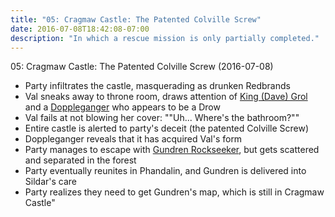 ```yaml
---
title: "05: Cragmaw Castle: The Patented Colville Screw"
date: 2016-07-08T18:42:08-07:00
description: "In which a rescue mission is only partially completed."
---
```


05: Cragmaw Castle: The Patented Colville Screw (2016-07-08)

- Party infiltrates the castle, masquerading as drunken Redbrands
- Val sneaks away to throne room, draws attention of [King (Dave) Grol](../non-player-characters/#wiki-toc-king-grol) and a [Doppleganger](../non-player-characters/#wiki-toc-doppleganger) who appears to be a Drow
- Val fails at not blowing her cover: ""Uh... Where's the bathroom?""
- Entire castle is alerted to party's deceit (the patented Colville Screw)
- Doppleganger reveals that it has acquired Val's form
- Party manages to escape with [Gundren Rockseeker](../non-player-characters/#wiki-toc-gundren-rockseeker), but gets scattered and separated in the forest
- Party eventually reunites in Phandalin, and Gundren is delivered into Sildar's care
- Party realizes they need to get Gundren's map, which is still in Cragmaw Castle"

